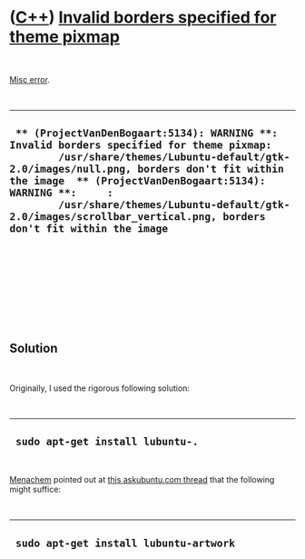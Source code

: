 
 

 

 

 

 

([C++](Cpp.md)) [Invalid borders specified for theme pixmap](CppMiscErrorInvalidBordersSpecifiedForThemePixmap.md)
====================================================================================================================

 

[Misc error](CppMiscError.md).

 

  -------------------------------------------------------------------------------------------------------------------------------------------------------------------------------------------------------------------------------------------------------------------------------------------------------------------------------------------------------------------------
  ` ** (ProjectVanDenBogaart:5134): WARNING **: Invalid borders specified for theme pixmap:         /usr/share/themes/Lubuntu-default/gtk-2.0/images/null.png, borders don't fit within the image  ** (ProjectVanDenBogaart:5134): WARNING **:     :         /usr/share/themes/Lubuntu-default/gtk-2.0/images/scrollbar_vertical.png, borders don't fit within the image`
  -------------------------------------------------------------------------------------------------------------------------------------------------------------------------------------------------------------------------------------------------------------------------------------------------------------------------------------------------------------------------

 

 

 

 

 

Solution
--------

 

Originally, I used the rigorous following solution:

 

  -----------------------------------
  ` sudo apt-get install lubuntu-.`
  -----------------------------------

 

[Menachem](http://askubuntu.com/users/21794/menachem) pointed out at
[this askubuntu.com
thread](http://askubuntu.com/questions/225093/emacs-gives-warnings-in-lubuntu)
that the following might suffice:

 

  -----------------------------------------
  ` sudo apt-get install lubuntu-artwork`
  -----------------------------------------

 

 

 

 

 

 

